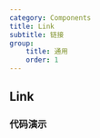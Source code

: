 ```yaml
---
category: Components
title: Link
subtitle: 链接
group:
    title: 通用
    order: 1
---
```


## Link

### 代码演示
